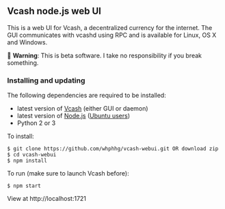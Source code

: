 ## Vcash node.js web UI
This is a web UI for Vcash, a decentralized currency for the internet. The GUI communicates with vcashd using RPC and is available for Linux, OS X and Windows.

:hatching_chick: **Warning**: This is beta software. I take no responsibility if you break something.


### Installing and updating
The following dependencies are required to be installed:
* latest version of [Vcash](https://v.cash/wallets.php) (either GUI or daemon)
* latest version of [Node.js](https://nodejs.org/en/download/current/) ([Ubuntu users](https://nodejs.org/en/download/package-manager/#debian-and-ubuntu-based-linux-distributions))
* Python 2 or 3


To install:

    $ git clone https://github.com/whphhg/vcash-webui.git OR download zip
    $ cd vcash-webui
    $ npm install

To run (make sure to launch Vcash before):

    $ npm start


View at http://localhost:1721
